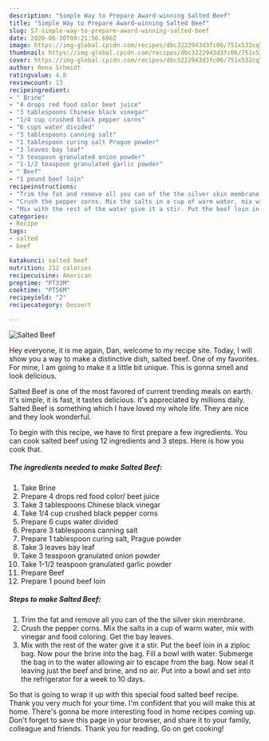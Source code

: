 ```yaml
---
description: "Simple Way to Prepare Award-winning Salted Beef"
title: "Simple Way to Prepare Award-winning Salted Beef"
slug: 57-simple-way-to-prepare-award-winning-salted-beef
date: 2020-06-30T09:21:56.696Z
image: https://img-global.cpcdn.com/recipes/dbc3222943d3fc06/751x532cq70/salted-beef-recipe-main-photo.jpg
thumbnail: https://img-global.cpcdn.com/recipes/dbc3222943d3fc06/751x532cq70/salted-beef-recipe-main-photo.jpg
cover: https://img-global.cpcdn.com/recipes/dbc3222943d3fc06/751x532cq70/salted-beef-recipe-main-photo.jpg
author: Rena Schmidt
ratingvalue: 4.8
reviewcount: 13
recipeingredient:
- " Brine"
- "4 drops red food color beet juice"
- "3 tablespoons Chinese black vinegar"
- "1/4 cup crushed black pepper corns"
- "6 cups water divided"
- "3 tablespoons canning salt"
- "1 tablespoon curing salt Prague powder"
- "3 leaves bay leaf"
- "3 teaspoon granulated onion powder"
- "1-1/2 teaspoon granulated garlic powder"
- " Beef"
- "1 pound beef loin"
recipeinstructions:
- "Trim the fat and remove all you can of the the silver skin membrane."
- "Crush the pepper corns. Mix the salts in a cup of warm water, mix with vinegar and food coloring. Get the bay leaves."
- "Mix with the rest of the water give it a stir. Put the beef loin in a ziploc bag. Now pour the brine into the bag. Fill a bowl with water. Submerge the bag in to the water allowing air to escape from the bag. Now seal it leaving just the beef and brine, and no air. Put into a bowl and set into the refrigerator for a week to 10 days."
categories:
- Recipe
tags:
- salted
- beef

katakunci: salted beef 
nutrition: 212 calories
recipecuisine: American
preptime: "PT33M"
cooktime: "PT56M"
recipeyield: "2"
recipecategory: Dessert

---
```



![Salted Beef](https://img-global.cpcdn.com/recipes/dbc3222943d3fc06/751x532cq70/salted-beef-recipe-main-photo.jpg)

Hey everyone, it is me again, Dan, welcome to my recipe site. Today, I will show you a way to make a distinctive dish, salted beef. One of my favorites. For mine, I am going to make it a little bit unique. This is gonna smell and look delicious.

Salted Beef is one of the most favored of current trending meals on earth. It's simple, it is fast, it tastes delicious. It's appreciated by millions daily. Salted Beef is something which I have loved my whole life. They are nice and they look wonderful.




To begin with this recipe, we have to first prepare a few ingredients. You can cook salted beef using 12 ingredients and 3 steps. Here is how you cook that.

<!--inarticleads1-->

##### The ingredients needed to make Salted Beef:

1. Take  Brine
1. Prepare 4 drops red food color/ beet juice
1. Take 3 tablespoons Chinese black vinegar
1. Take 1/4 cup crushed black pepper corns
1. Prepare 6 cups water divided
1. Prepare 3 tablespoons canning salt
1. Prepare 1 tablespoon curing salt, Prague powder
1. Take 3 leaves bay leaf
1. Take 3 teaspoon granulated onion powder
1. Take 1-1/2 teaspoon granulated garlic powder
1. Prepare  Beef
1. Prepare 1 pound beef loin




<!--inarticleads2-->

##### Steps to make Salted Beef:

1. Trim the fat and remove all you can of the the silver skin membrane.
1. Crush the pepper corns. Mix the salts in a cup of warm water, mix with vinegar and food coloring. Get the bay leaves.
1. Mix with the rest of the water give it a stir. Put the beef loin in a ziploc bag. Now pour the brine into the bag. Fill a bowl with water. Submerge the bag in to the water allowing air to escape from the bag. Now seal it leaving just the beef and brine, and no air. Put into a bowl and set into the refrigerator for a week to 10 days.




So that is going to wrap it up with this special food salted beef recipe. Thank you very much for your time. I'm confident that you will make this at home. There's gonna be more interesting food in home recipes coming up. Don't forget to save this page in your browser, and share it to your family, colleague and friends. Thank you for reading. Go on get cooking!
